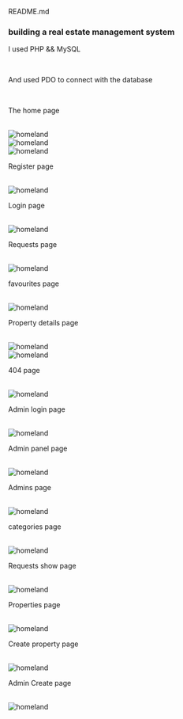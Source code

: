 README.md<h3>building a real estate management system</h3>
<p>I used PHP && MySQL</p> <br>
<p>And used PDO to connect with the database</p> <br>
<p>The home page</p> <br>
<img src="img/homeland.png" alt="homeland" title="Optional title"><br>
<img src="img/homeland1.png" alt="homeland" title="Optional title"><br>
<img src="img/homeland3.png" alt="homeland" title="Optional title"><br>
<p>Register page</p> <br>
<img src="img/register.png" alt="homeland" title="Optional title"><br>
<p>Login page</p> <br>
<img src="img/login.png" alt="homeland" title="Optional title"><br>
<p>Requests page</p> <br>
<img src="img/requests.png" alt="homeland" title="Optional title"><br>
<p>favourites page</p> <br>
<img src="img/favourite.png" alt="homeland" title="Optional title"><br>
<p>Property details page</p> <br>
<img src="img/prop_details.png" alt="homeland" title="Optional title"><br>
<img src="img/prop_details1.png" alt="homeland" title="Optional title"><br>
<p>404 page</p> <br>
<img src="img/4o4.png" alt="homeland" title="Optional title"><br>
<p>Admin login page</p> <br>
<img src="img/admin_login.png" alt="homeland" title="Optional title"><br>
<p>Admin panel page</p> <br>
<img src="img/admin_panel.png" alt="homeland" title="Optional title"><br>
<p>Admins page</p> <br>
<img src="img/admins.png" alt="homeland" title="Optional title"><br>
<p>categories page</p> <br>
<img src="img/categories.png" alt="homeland" title="Optional title"><br>
<p>Requests show page</p> <br>
<img src="img/requests_show.png" alt="homeland" title="Optional title"><br>
<p>Properties page</p> <br>
<img src="img/properties.png" alt="homeland" title="Optional title"><br>
<p>Create property page</p> <br>
<img src="img/prop_create.png" alt="homeland" title="Optional title"><br>
<p>Admin Create page</p> <br>
<img src="img/create_admin.png" alt="homeland" title="Optional title"><br>


